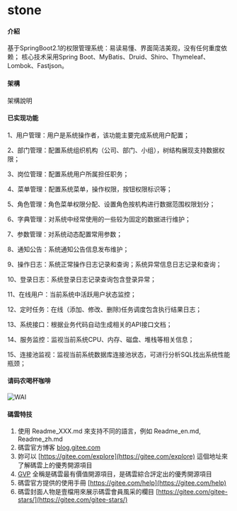 # stone

#### 介紹
基于SpringBoot2.1的权限管理系统：易读易懂、界面简洁美观，没有任何重度依赖；
核心技术采用Spring Boot、MyBatis、Druid、Shiro、Thymeleaf、Lombok、Fastjson。

#### 架構
架構說明

#### 已实现功能

1、用户管理：用户是系统操作者，该功能主要完成系统用户配置；

2、部门管理：配置系统组织机构（公司、部门、小组），树结构展现支持数据权限；

3、岗位管理：配置系统用户所属担任职务；

4、菜单管理：配置系统菜单，操作权限，按钮权限标识等；

5、角色管理：角色菜单权限分配、设置角色按机构进行数据范围权限划分；

6、字典管理：对系统中经常使用的一些较为固定的数据进行维护；

7、参数管理：对系统动态配置常用参数；

8、通知公告：系统通知公告信息发布维护；

9、操作日志：系统正常操作日志记录和查询；系统异常信息日志记录和查询；

10、登录日志：系统登录日志记录查询包含登录异常；

11、在线用户：当前系统中活跃用户状态监控；

12、定时任务：在线（添加、修改、删除)任务调度包含执行结果日志；

13、系统接口：根据业务代码自动生成相关的API接口文档；

14、服务监控：监视当前系统CPU、内存、磁盘、堆栈等相关信息；

15、连接池监视：监视当前系统数据库连接池状态，可进行分析SQL找出系统性能瓶颈；

#### 请码农喝杯咖啡

![WAI](http://files.git.oschina.net/group1/M00/07/71/PaAvDFy-zUmABeRdAACpgmWg3o8206.jpg)

#### 碼雲特技

1. 使用 Readme\_XXX.md 來支持不同的語言，例如 Readme\_en.md, Readme\_zh.md
2. 碼雲官方博客 [blog.gitee.com](https://blog.gitee.com)
3. 妳可以 [https://gitee.com/explore](https://gitee.com/explore) 這個地址來了解碼雲上的優秀開源項目
4. [GVP](https://gitee.com/gvp) 全稱是碼雲最有價值開源項目，是碼雲綜合評定出的優秀開源項目
5. 碼雲官方提供的使用手冊 [https://gitee.com/help](https://gitee.com/help)
6. 碼雲封面人物是壹檔用來展示碼雲會員風采的欄目 [https://gitee.com/gitee-stars/](https://gitee.com/gitee-stars/)